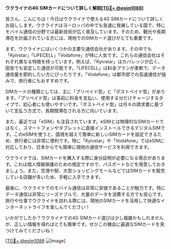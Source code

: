 **ウクライナの4G SIMカードについて詳しく解説[[TG💪+ @esim1088](https://t.me/s/esim1088)]**

皆さん、こんにちは！今日はウクライナで使える4G SIMカードについて詳しくお話しします。ウクライナはヨーロッパの中でも急速に発展している国で、特にモバイル通信の分野では最新技術が広く普及しています。そのため、観光や長期滞在を計画されている方には、現地でのSIMカード選びがとても重要です。

まず、ウクライナにはいくつかの主要な通信会社があります。その中でも「Kyivstar」「LIFECELL」「Vodafone」が特に人気です。これらの通信会社はそれぞれ異なる特徴を持っています。例えば、「Kyivstar」はカバレッジが広く、田舎でも安定した通信が可能です。「LIFECELL」は料金プランが柔軟で、データ通信量を節約したい方にぴったりです。「Vodafone」は都市部での高速通信が強みで、旅行者にもおすすめです。

SIMカードの種類としては、主に「プリペイド型」と「ポストペイド型」があります。「プリペイド型」は事前に料金を支払い、使用する分だけチャージするタイプで、初心者にも使いやすいです。「ポストペイド型」は月々の請求書に基づいて支払う方式で、長期間滞在される方に向いています。

また、最近では「eSIM」も注目されています。eSIMとは物理的なSIMカードではなく、スマートフォンやタブレットに直接インストールできるデジタルSIMです。このeSIMを使うと、国境を超えて簡単に新しいSIMカードを設定できるため、旅行者には非常に便利です。特に「Kyivstar」や「Vodafone」ではeSIMに対応しており、日本からでも簡単に現地の通信サービスを利用できます。

ウクライナでは、SIMカードを購入する際に身分証明が必要になる場合があります。これは個人情報保護のための規定ですので、パスポートなどを用意しておきましょう。また、空港や駅、大型ショッピングモールなどではSIMカードを販売している店舗が多いため、手軽に入手できます。

最後に、ウクライナでのモバイル通信は非常に安価であることが魅力です。特にデータ通信は非常にリーズナブルで、大量のデータを消費する方でも安心です。旅行や仕事でウクライナを訪れる際には、現地のSIMカードを活用して快適なインターネットライフを楽しんでください！

いかがでしたか？ウクライナでの4G SIMカード選びは少し複雑かもしれませんが、正しい情報を得ればとても簡単です。ぜひこの機会に最適なSIMカードを見つけてみてくださいね！

[[TG💪+ @esim1088](https://t.me/s/esim1088) ![Image](https://i.postimg.cc/Y0z9fWf4/image.png)]